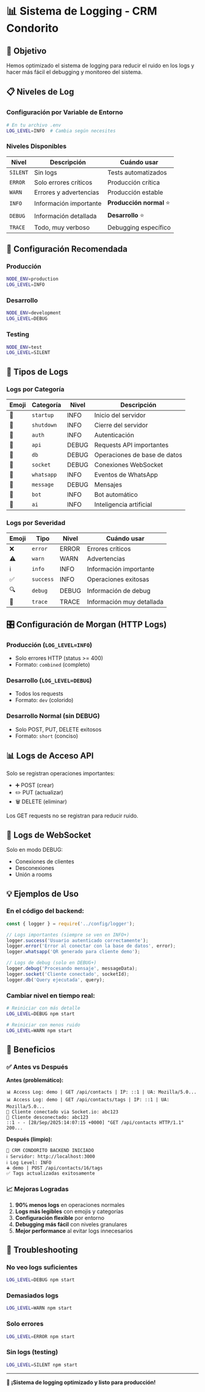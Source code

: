 # 📊 Sistema de Logging - CRM Condorito

## 🎯 Objetivo

Hemos optimizado el sistema de logging para reducir el ruido en los logs y hacer más fácil el debugging y monitoreo del sistema.

## 📋 Niveles de Log

### Configuración por Variable de Entorno

```bash
# En tu archivo .env
LOG_LEVEL=INFO  # Cambia según necesites
```

### Niveles Disponibles

| Nivel | Descripción | Cuándo usar |
|-------|-------------|-------------|
| `SILENT` | Sin logs | Tests automatizados |
| `ERROR` | Solo errores críticos | Producción crítica |
| `WARN` | Errores y advertencias | Producción estable |
| `INFO` | Información importante | **Producción normal** ⭐ |
| `DEBUG` | Información detallada | **Desarrollo** ⭐ |
| `TRACE` | Todo, muy verboso | Debugging específico |

## 🔧 Configuración Recomendada

### Producción
```bash
NODE_ENV=production
LOG_LEVEL=INFO
```

### Desarrollo
```bash
NODE_ENV=development
LOG_LEVEL=DEBUG
```

### Testing
```bash
NODE_ENV=test
LOG_LEVEL=SILENT
```

## 📝 Tipos de Logs

### Logs por Categoría

| Emoji | Categoría | Nivel | Descripción |
|-------|-----------|-------|-------------|
| 🚀 | `startup` | INFO | Inicio del servidor |
| 🛑 | `shutdown` | INFO | Cierre del servidor |
| 🔐 | `auth` | INFO | Autenticación |
| 📡 | `api` | DEBUG | Requests API importantes |
| 💾 | `db` | DEBUG | Operaciones de base de datos |
| 🔌 | `socket` | DEBUG | Conexiones WebSocket |
| 📱 | `whatsapp` | INFO | Eventos de WhatsApp |
| 📨 | `message` | DEBUG | Mensajes |
| 🤖 | `bot` | INFO | Bot automático |
| 🧠 | `ai` | INFO | Inteligencia artificial |

### Logs por Severidad

| Emoji | Tipo | Nivel | Cuándo usar |
|-------|------|-------|-------------|
| ❌ | `error` | ERROR | Errores críticos |
| ⚠️ | `warn` | WARN | Advertencias |
| ℹ️ | `info` | INFO | Información importante |
| ✅ | `success` | INFO | Operaciones exitosas |
| 🔍 | `debug` | DEBUG | Información de debug |
| 📝 | `trace` | TRACE | Información muy detallada |

## 🎛️ Configuración de Morgan (HTTP Logs)

### Producción (`LOG_LEVEL=INFO`)
- Solo errores HTTP (status >= 400)
- Formato: `combined` (completo)

### Desarrollo (`LOG_LEVEL=DEBUG`)
- Todos los requests
- Formato: `dev` (colorido)

### Desarrollo Normal (sin DEBUG)
- Solo POST, PUT, DELETE exitosos
- Formato: `short` (conciso)

## 📊 Logs de Acceso API

Solo se registran operaciones importantes:
- ➕ POST (crear)
- ✏️ PUT (actualizar)  
- 🗑️ DELETE (eliminar)

Los GET requests no se registran para reducir ruido.

## 🔌 Logs de WebSocket

Solo en modo DEBUG:
- Conexiones de clientes
- Desconexiones
- Unión a rooms

## 💡 Ejemplos de Uso

### En el código del backend:

```javascript
const { logger } = require('../config/logger');

// Logs importantes (siempre se ven en INFO+)
logger.success('Usuario autenticado correctamente');
logger.error('Error al conectar con la base de datos', error);
logger.whatsapp('QR generado para cliente demo');

// Logs de debug (solo en DEBUG+)
logger.debug('Procesando mensaje', messageData);
logger.socket('Cliente conectado', socketId);
logger.db('Query ejecutada', query);
```

### Cambiar nivel en tiempo real:

```bash
# Reiniciar con más detalle
LOG_LEVEL=DEBUG npm start

# Reiniciar con menos ruido
LOG_LEVEL=WARN npm start
```

## 🎯 Beneficios

### ✅ Antes vs Después

**Antes (problemático):**
```
📊 Access Log: demo | GET /api/contacts | IP: ::1 | UA: Mozilla/5.0...
📊 Access Log: demo | GET /api/contacts/tags | IP: ::1 | UA: Mozilla/5.0...
🔌 Cliente conectado via Socket.io: abc123
🔌 Cliente desconectado: abc123
::1 - - [28/Sep/2025:14:07:15 +0000] "GET /api/contacts HTTP/1.1" 200...
```

**Después (limpio):**
```
🚀 CRM CONDORITO BACKEND INICIADO
ℹ️ Servidor: http://localhost:3000
ℹ️ Log Level: INFO
➕ demo | POST /api/contacts/16/tags
✅ Tags actualizadas exitosamente
```

### 📈 Mejoras Logradas

1. **90% menos logs** en operaciones normales
2. **Logs más legibles** con emojis y categorías
3. **Configuración flexible** por entorno
4. **Debugging más fácil** con niveles granulares
5. **Mejor performance** al evitar logs innecesarios

## 🔧 Troubleshooting

### No veo logs suficientes
```bash
LOG_LEVEL=DEBUG npm start
```

### Demasiados logs
```bash
LOG_LEVEL=WARN npm start
```

### Solo errores
```bash
LOG_LEVEL=ERROR npm start
```

### Sin logs (testing)
```bash
LOG_LEVEL=SILENT npm start
```

---

**🎉 ¡Sistema de logging optimizado y listo para producción!**
